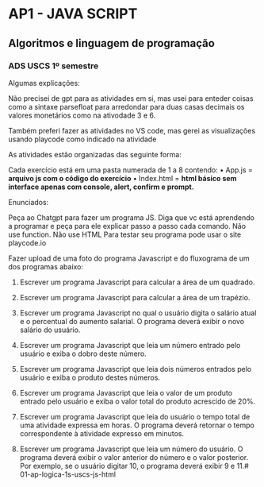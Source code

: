 # AP1 - JAVA SCRIPT 
## Algoritmos e linguagem de programação 
### ADS USCS 1º semestre 

Algumas explicações: 

Não precisei de gpt para as atividades em si, mas usei para enteder coisas como a sintaxe parsefloat para arredondar para duas casas decimais os valores monetários como na ativodade 3 e 6.

Também preferi fazer as atividades no VS code, mas gerei as visualizações usando playcode como indicado na atividade

As atividades estão organizadas das seguinte forma:

Cada exercício está em uma pasta numerada de 1 a 8 contendo: 
• App.js = **arquivo js com o código do exercício**
• Index.html = **html básico sem interface apenas com console, alert, confirm e prompt.**

Enunciados:

Peça ao Chatgpt para fazer um programa JS. Diga que vc está aprendendo a programar e peça para ele explicar passo a passo cada comando. Não use function. Não use HTML
Para testar seu programa pode usar o site playcode.io

Fazer upload de uma foto do programa Javascript e do fluxograma de um dos programas abaixo:
1. Escrever um programa Javascript para calcular a área de um quadrado.

2. Escrever um programa Javascript para calcular a área de um trapézio.

3. Escrever um programa Javascript no qual o usuário digita o salário atual e o percentual do 
aumento salarial.  O programa deverá exibir o novo salário do usuário.

4. Escrever um programa Javascript que leia um número entrado pelo usuário e exiba o dobro deste número.

5. Escrever um programa Javascript que leia dois números entrados pelo usuário e exiba o produto destes números.

6. Escrever um programa Javascript que leia o valor de um produto entrado pelo usuário e exiba o valor total do produto acrescido de 20%.

7. Escrever um programa Javascript que leia do usuário o tempo total de uma atividade expressa em horas. O programa deverá retornar o tempo correspondente à atividade expresso em minutos.

8. Escrever um programa Javascript que leia um número do usuário. O programa deverá exibir o valor anterior do número e o valor posterior. Por exemplo, se o usuário digitar 10, o programa deverá exibir 9 e 11.# 01-ap-logica-1s-uscs-js-html
